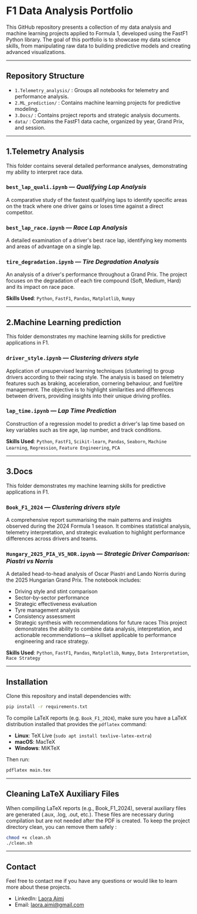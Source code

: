 # F1 Data Analysis Portfolio

This GitHub repository presents a collection of my data analysis and machine learning projects applied to Formula 1, developed using the FastF1 Python library. The goal of this portfolio is to showcase my data science skills, from manipulating raw data to building predictive models and creating advanced visualizations.

---

## Repository Structure

- `1.Telemetry_analysis/` : Groups all notebooks for telemetry and performance analysis.
- `2.ML_prediction/` : Contains machine learning projects for predictive modeling.
- `3.Docs/` : Contains project reports and strategic analysis documents.
- `data/` : Contains the FastF1 data cache, organized by year, Grand Prix, and session.

---

## 1.Telemetry Analysis

This folder contains several detailed performance analyses, demonstrating my ability to interpret race data.

### `best_lap_quali.ipynb` — *Qualifying Lap Analysis*
A comparative study of the fastest qualifying laps to identify specific areas on the track where one driver gains or loses time against a direct competitor.

### `best_lap_race.ipynb` — *Race Lap Analysis*
A detailed examination of a driver's best race lap, identifying key moments and areas of advantage on a single lap.

### `tire_degradation.ipynb` — *Tire Degradation Analysis*
An analysis of a driver's performance throughout a Grand Prix. The project focuses on the degradation of each tire compound (Soft, Medium, Hard) and its impact on race pace.

**Skills Used**: `Python`, `FastF1`, `Pandas`, `Matplotlib`, `Numpy`  

---

## 2.Machine Learning prediction

This folder demonstrates my machine learning skills for predictive applications in F1.

### `driver_style.ipynb` — *Clustering drivers style*
Application of unsupervised learning techniques (clustering) to group drivers according to their racing style. The analysis is based on telemetry features such as braking, acceleration, cornering behaviour, and fuel/tire management.
The objective is to highlight similarities and differences between drivers, providing insights into their unique driving profiles.

### `lap_time.ipynb` — *Lap Time Prediction*
Construction of a regression model to predict a driver's lap time based on key variables such as tire age, lap number, and track conditions.

**Skills Used**: `Python`,  `FastF1`, `Scikit-learn`, `Pandas`, `Seaborn`, `Machine Learning`, `Regression`, `Feature Engineering`, `PCA`

---

## 3.Docs

This folder demonstrates my machine learning skills for predictive applications in F1.

### `Book_F1_2024` — *Clustering drivers style*
A comprehensive report summarising the main patterns and insights observed during the 2024 Formula 1 season. It combines statistical analysis, telemetry interpretation, and strategic evaluation to highlight performance differences across drivers and teams.

### `Hungary_2025_PIA_VS_NOR.ipynb` — *Strategic Driver Comparison: Piastri vs Norris*
A detailed head-to-head analysis of Oscar Piastri and Lando Norris during the 2025 Hungarian Grand Prix.
The notebook includes:
  - Driving style and stint comparison
  - Sector-by-sector performance
  - Strategic effectiveness evaluation
  - Tyre management analysis
  - Consistency assessment
  - Strategic synthesis with recommendations for future races
This project demonstrates the ability to combine data analysis, interpretation, and actionable recommendations—a skillset applicable to performance engineering and race strategy.

**Skills Used**: `Python`,  `FastF1`, `Pandas`, `Matplotlib`, `Numpy`, `Data Interpretation`, `Race Strategy`

---

## Installation
Clone this repository and install dependencies with:

```bash
pip install -r requirements.txt
```


To compile LaTeX reports (e.g. `Book_F1_2024`), make sure you have a LaTeX distribution installed that provides the `pdflatex` command:

- **Linux**: TeX Live (`sudo apt install texlive-latex-extra`)
- **macOS**: MacTeX
- **Windows**: MiKTeX

Then run:
```bash
pdflatex main.tex
```

---

## Cleaning LaTeX Auxiliary Files
When compiling LaTeX reports (e.g., Book_F1_2024), several auxiliary files are generated (.aux, .log, .out, etc.). These files are necessary during compilation but are not needed after the PDF is created. To keep the project directory clean, you can remove them safely :

```bash
chmod +x clean.sh
./clean.sh
```

---

## Contact

Feel free to contact me if you have any questions or would like to learn more about these projects.

- LinkedIn: [Laora Aimi](https://www.linkedin.com/in/laora-aimi-493285253)
- Email: laora.aimi@gmail.com